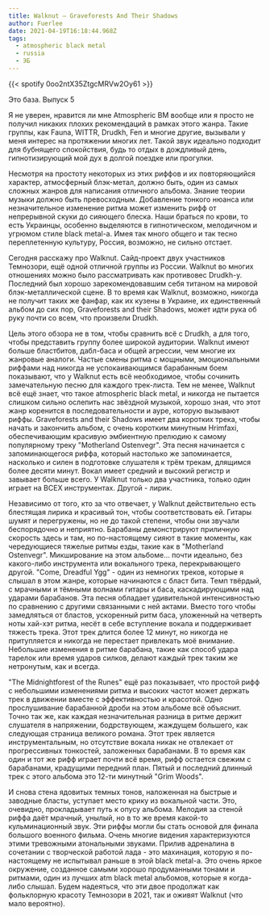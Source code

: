 ```yaml
---
title: Walknut — Graveforests And Their Shadows
author: Fuerlee
date: 2021-04-19T16:18:44.968Z
tags:
  - atmospheric black metal
  - russia
  - ЭБ
---
```

{{< spotify 0oo2ntX35ZtgcMRVw2Oy61 >}}

Это база. Выпуск 5



Я не уверен, нравится ли мне Atmospheric BM вообще или я просто не получил никаких плохих рекомендаций в рамках этого жанра. Такие группы, как Fauna, WITTR, Drudkh, Fen и многие другие, вызывали у меня интерес на протяжении многих лет. Такой звук идеально подходит для бубнящего спокойствия, будь то отдых в дождливый день, гипнотизирующий мой дух в долгой поездке или прогулки.

Несмотря на простоту некоторых из этих риффов и их повторяющийся характер, атмосферный блэк-метал, должно быть, один из самых сложных жанров для написания отличного альбома. Знание теории музыки должно быть превосходным. Добавление тонкого нюанса или незначительное изменение ритма может изменить рифф от непрерывной скуки до сияющего блеска. Наши браться по крови, то есть Украинцы, особенно выделяются в гипнотическом, мелодичном и угрюмом стиле black metal-а. Имея так много общего и так тесно переплетенную культуру, Россия, возможно, не сильно отстает.



Сегодня расскажу про Walknut. Сайд-проект двух участников Темнозори, ещё одной отличной группы из России. Walknut во многих отношениях можно было рассматривать как противовес Drudkh-у. Последний был хорошо зарекомендовавшим себя титаном на мировой блэк-металлической сцене. В то время как Walknut, возможно, никогда не получит таких же фанфар, как их кузены в Украине, их единственный альбом до сих пор, Graveforests and their Shadows, может идти рука об руку почти со всем, что произвели Drudkh.



Цель этого обзора не в том, чтобы сравнить всё с Drudkh, а для того, чтобы представить группу более широкой аудитории. Walknut имеют больше бластбитов, дабл-баса и общей агрессии, чем многие их жанровые аналоги. Частые смены ритма с мощными, эмоциональными риффами над никогда не успокаивающимся барабанным боем показывают, что у Walknut есть всё необходимое, чтобы сочинить замечательную песню для каждого трек-листа. Тем не менее, Walknut всё ещё знает, что такое atmospheric black metal, и никогда не пытается слишком сильно ослепить нас звёздной музыкой, хорошо зная, что этот жанр коренится в последовательности и ауре, которую вызывают риффы. Graveforests and their Shadows имеет два коротких трека, чтобы начать и закончить альбом, с очень коротким минутным Hrimfaxi, обеспечивающим красивую эмбиентную прелюдию к самому популярному треку "Motherland Ostenvegr". Эта песня начинается с запоминающегося риффа, который настолько же запоминается, насколько и силен в подготовке слушателя к трём трекам, длящимся более десяти минут. Вокал имеет средний и высокий регистр и завывает больше всего. У Walknut только два участника, только один играет на ВСЕХ инструментах. Другой - лирик.

Независимо от того, кто за что отвечает, у Walknut действительно есть блестящая лирика и красивый тон, чтобы соответствовать ей. Гитары шумят и перегружены, но не до такой степени, чтобы они звучали беспорядочно и неприятно. Барабаны демонстрируют приличную скорость здесь и там, но по-настоящему сияют в такие моменты, как чередующиеся тяжелые ритмы езды, такие как в "Motherland Ostenvegr". Микширование на этом альбоме… почти идеально, без какого-либо инструмента или вокального трека, перекрывающего другой. "Come, Dreadful Ygg" - один из немногих треков, которые я слышал в этом жанре, которые начинаются с бласт бита. Темп твёрдый, с мрачными и тёмными волнами гитары и баса, каскадирующими над ударами барабанов. Эта песня обладает удивительной интенсивностью по сравнению с другими связанными с ней актами. Вместо того чтобы замедляться от бластов, ускоренный ритм баса, уложенный на четверть ноты хай-хэт ритма, несёт в себе вступление вокала и поддерживает тяжесть трека. Этот трек длится более 12 минут, но никогда не притупляется и никогда не перестает привлекать моё внимание. Небольшие изменения в ритме барабана, такие как способ удара тарелок или время ударов силков, делают каждый трек таким же нетронутым, как и всегда.



"The Midnightforest of the Runes" ещё раз показывает, что простой рифф с небольшими изменениями ритма и высоких частот может держать трек в движении вместе с эффективностью и красотой. Одно прослушивание барабанной дроби на этом альбоме всё объяснит. Точно так же, как каждая незначительная разница в ритме держит слушателя в напряжении, бодрствующем, жаждущем большего, как следующая страница великого романа. Этот трек является инструментальным, но отсутствие вокала никак не отвлекает от прогрессивных тонкостей, заложенных барабанами. В то время как один и тот же рифф играет почти всё время, рифф остается свежим с барабанами, крадущими передний план. Пятый и последний длинный трек с этого альбома это 12-ти минутный "Grim Woods".



И снова стена ядовитых темных тонов, наложенная на быстрые и заводные бласты, уступает место крику из вокальной части. Это, очевидно, прокладывает путь к опусу альбома. Мелодия за стеной риффа даёт мрачный, унылый, но в то же время какой-то кульминационный звук. Эти риффы могли бы стать основой для финала большого военного фильма. Очень многие видения характеризуются этими тревожными атональными звуками. Прилив адреналина в сочетании с творческой работой лада - это махинация, которую я по-настоящему не испытывал раньше в этой black metal-а. Это очень яркое окружение, созданное самыми хорошо продуманными тонами и ритмами, один из лучших atm black metal альбомов, которые я когда-либо слышал. Будем надеяться, что эти двое продолжат как фольклорную красоту Темнозори в 2021, так и оживят Walknut (что мало вероятно).